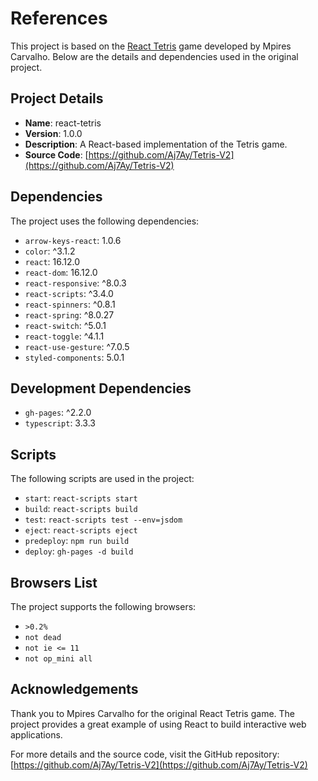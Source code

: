 # References

This project is based on the [React Tetris](https://github.com/Aj7Ay/Tetris-V2) game developed by Mpires Carvalho. Below are the details and dependencies used in the original project.

## Project Details

- **Name**: react-tetris
- **Version**: 1.0.0
- **Description**: A React-based implementation of the Tetris game.
- **Source Code**: [https://github.com/Aj7Ay/Tetris-V2](https://github.com/Aj7Ay/Tetris-V2)

## Dependencies

The project uses the following dependencies:

- `arrow-keys-react`: 1.0.6
- `color`: ^3.1.2
- `react`: 16.12.0
- `react-dom`: 16.12.0
- `react-responsive`: ^8.0.3
- `react-scripts`: ^3.4.0
- `react-spinners`: ^0.8.1
- `react-spring`: ^8.0.27
- `react-switch`: ^5.0.1
- `react-toggle`: ^4.1.1
- `react-use-gesture`: ^7.0.5
- `styled-components`: 5.0.1

## Development Dependencies

- `gh-pages`: ^2.2.0
- `typescript`: 3.3.3

## Scripts

The following scripts are used in the project:

- `start`: `react-scripts start`
- `build`: `react-scripts build`
- `test`: `react-scripts test --env=jsdom`
- `eject`: `react-scripts eject`
- `predeploy`: `npm run build`
- `deploy`: `gh-pages -d build`

## Browsers List

The project supports the following browsers:

- `>0.2%`
- `not dead`
- `not ie <= 11`
- `not op_mini all`

## Acknowledgements

Thank you to Mpires Carvalho for the original React Tetris game. The project provides a great example of using React to build interactive web applications.

For more details and the source code, visit the GitHub repository: [https://github.com/Aj7Ay/Tetris-V2](https://github.com/Aj7Ay/Tetris-V2)

